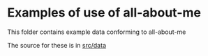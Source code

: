 # Examples of use of all-about-me

This folder contains example data conforming to all-about-me

The source for these is in [src/data](../src/data/examples)